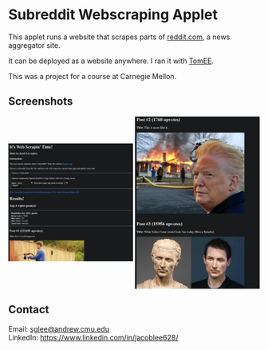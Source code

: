 # Subreddit Webscraping Applet

This applet runs a website that scrapes parts of [reddit.com](https://reddit.com), a news aggregator site.

It can be deployed as a website anywhere. I ran it with [TomEE](https://tomee.apache.org/).

This was a project for a course at Carnegie Mellon.

## Screenshots
<img src="applet_preview_1.png" align="center" width="250">
<img src="applet_preview_2.png" align="center" width="250">

## Contact
Email: sglee@andrew.cmu.edu  
LinkedIn: https://www.linkedin.com/in/jacoblee628/